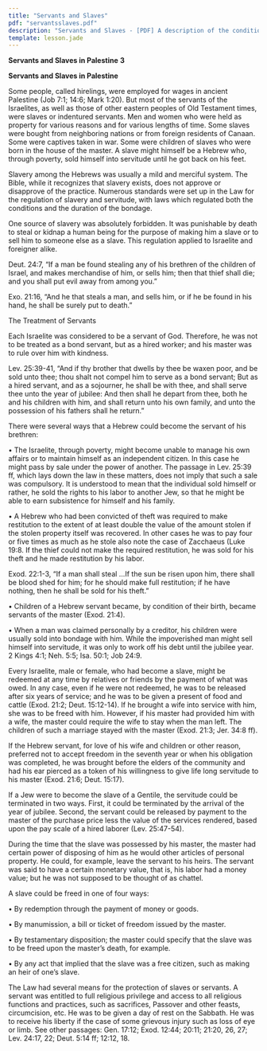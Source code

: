 ```yaml
---
title: "Servants and Slaves"
pdf: "servantsslaves.pdf"
description: "Servants and Slaves - [PDF] A description of the condition and treatment of servants and slaves in Bible times."
template: lesson.jade
---
```



**Servants and Slaves in Palestine** **3**

**Servants and Slaves in Palestine**

Some people, called hirelings, were employed for wages in ancient
Palestine (Job 7:1; 14:6; Mark 1:20). But most of the servants of the
Israelites, as well as those of other eastern peoples of Old Testament
times, were slaves or indentured servants. Men and women who were held
as property for various reasons and for various lengths of time. Some
slaves were bought from neighboring nations or from foreign residents of
Canaan. Some were captives taken in war. Some were children of slaves
who were born in the house of the master. A slave might himself be a
Hebrew who, through poverty, sold himself into servitude until he got
back on his feet.

Slavery among the Hebrews was usually a mild and merciful system. The
Bible, while it recognizes that slavery exists, does not approve or
disapprove of the practice. Numerous standards were set up in the Law
for the regulation of slavery and servitude, with laws which regulated
both the conditions and the duration of the bondage.

One source of slavery was absolutely forbidden. It was punishable by
death to steal or kidnap a human being for the purpose of making him a
slave or to sell him to someone else as a slave. This regulation applied
to Israelite and foreigner alike.

Deut. 24:7, “If a man be found stealing any of his brethren of the
children of Israel, and makes merchandise of him, or sells him; then
that thief shall die; and you shall put evil away from among you.”

Exo. 21:16, “And he that steals a man, and sells him, or if he be found
in his hand, he shall be surely put to death.”

The Treatment of Servants

Each Israelite was considered to be a servant of God. Therefore, he was
not to be treated as a bond servant, but as a hired worker; and his
master was to rule over him with kindness.

Lev. 25:39-41, “And if thy brother that dwells by thee be waxen poor,
and be sold unto thee; thou shalt not compel him to serve as a bond
servant; But as a hired servant, and as a sojourner, he shall be with
thee, and shall serve thee unto the year of jubilee: And then shall he
depart from thee, both he and his children with him, and shall return
unto his own family, and unto the possession of his fathers shall he
return.”

There were several ways that a Hebrew could become the servant of his
brethren:

• The Israelite, through poverty, might become unable to manage his own
affairs or to maintain himself as an independent citizen. In this case
he might pass by sale under the power of another. The passage in Lev.
25:39 ff, which lays down the law in these matters, does not imply that
such a sale was compulsory. It is understood to mean that the individual
sold himself or rather, he sold the rights to his labor to another Jew,
so that he might be able to earn subsistence for himself and his family.

• A Hebrew who had been convicted of theft was required to make
restitution to the extent of at least double the value of the amount
stolen if the stolen property itself was recovered. In other cases he
was to pay four or five times as much as he stole also note the case of
Zacchaeus (Luke 19:8. If the thief could not make the required
restitution, he was sold for his theft and he made restitution by his
labor.

Exod. 22:1-3, “If a man shall steal …If the sun be risen upon him, there
shall be blood shed for him; for he should make full restitution; if he
have nothing, then he shall be sold for his theft.”

• Children of a Hebrew servant became, by condition of their birth,
became servants of the master (Exod. 21:4).

• When a man was claimed personally by a creditor, his children were
usually sold into bondage with him. While the impoverished man might
sell himself into servitude, it was only to work off his debt until the
jubilee year. 2 Kings 4:1; Neh. 5:5; Isa. 50:1; Job 24:9.

Every Israelite, male or female, who had become a slave, might be
redeemed at any time by relatives or friends by the payment of what was
owed. In any case, even if he were not redeemed, he was to be released
after six years of service; and he was to be given a present of food and
cattle (Exod. 21:2; Deut. 15:12-14). If he brought a wife into service
with him, she was to be freed with him. However, if his master had
provided him with a wife, the master could require the wife to stay when
the man left. The children of such a marriage stayed with the master
(Exod. 21:3; Jer. 34:8 ff).

If the Hebrew servant, for love of his wife and children or other
reason, preferred not to accept freedom in the seventh year or when his
obligation was completed, he was brought before the elders of the
community and had his ear pierced as a token of his willingness to give
life long servitude to his master (Exod. 21:6; Deut. 15:17).

If a Jew were to become the slave of a Gentile, the servitude could be
terminated in two ways. First, it could be terminated by the arrival of
the year of jubilee. Second, the servant could be released by payment to
the master of the purchase price less the value of the services
rendered, based upon the pay scale of a hired laborer (Lev. 25:47-54).

During the time that the slave was possessed by his master, the master
had certain power of disposing of him as he would other articles of
personal property. He could, for example, leave the servant to his
heirs. The servant was said to have a certain monetary value, that is,
his labor had a money value; but he was not supposed to be thought of as
chattel.

A slave could be freed in one of four ways:

• By redemption through the payment of money or goods.

• By manumission, a bill or ticket of freedom issued by the master.

• By testamentary disposition; the master could specify that the slave
was to be freed upon the master’s death, for example.

• By any act that implied that the slave was a free citizen, such as
making an heir of one’s slave.

The Law had several means for the protection of slaves or servants. A
servant was entitled to full religious privilege and access to all
religious functions and practices, such as sacrifices, Passover and
other feasts, circumcision, etc. He was to be given a day of rest on the
Sabbath. He was to receive his liberty if the case of some grievous
injury such as loss of eye or limb. See other passages: Gen. 17:12;
Exod. 12:44; 20:11; 21:20, 26, 27; Lev. 24:17, 22; Deut. 5:14 ff; 12:12,
18.

